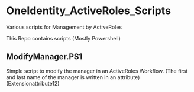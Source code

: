 # OneIdentity_ActiveRoles_Scripts

Various scripts for Management by ActiveRoles

This Repo contains scripts (Mostly Powershell)

## ModifyManager.PS1

Simple script to modify the manager in an ActiveRoles Workflow. (The first and
last name of the manager is written in an attribute) (Extensionattribute12)
